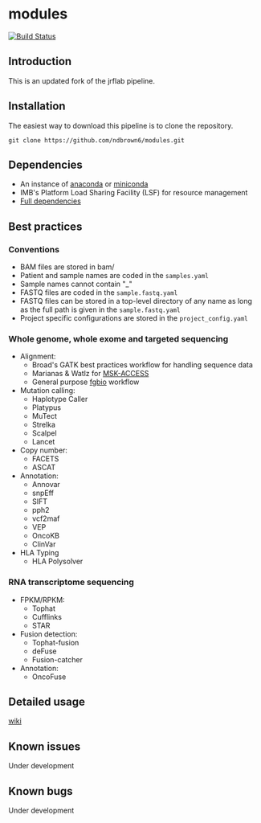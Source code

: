 # modules
[![Build Status](https://travis-ci.org/cBioPortal/cbioportal.svg?branch=master)](https://travis-ci.org/jrflab/modules)

## Introduction
This is an updated fork of the jrflab pipeline.

## Installation
The easiest way to download this pipeline is to clone the repository.

```
git clone https://github.com/ndbrown6/modules.git
```

## Dependencies
- An instance of [anaconda](https://www.anaconda.com) or [miniconda](https://conda.io/en/latest/miniconda.html)
- IMB's Platform Load Sharing Facility (LSF) for resource management
- [Full dependencies](https://github.com/ndbrown6/modules/blob/master/conda_env/jrflab_modules_env.txt)

## Best practices
	
### Conventions
- BAM files are stored in bam/
- Patient and sample names are coded in the `samples.yaml`
- Sample names cannot contain "_"
- FASTQ files are coded in the `sample.fastq.yaml`
- FASTQ files can be stored in a top-level directory of any name as long as the full path is given in the `sample.fastq.yaml`
- Project specific configurations are stored in the `project_config.yaml`

### Whole genome, whole exome and targeted sequencing
- Alignment:
	* Broad's GATK best practices workflow for handling sequence data
	* Marianas & Watlz for [MSK-ACCESS](https://github.com/msk-access)
	* General purpose [fgbio](https://github.com/fulcrumgenomics/fgbio) workflow
- Mutation calling:
	* Haplotype Caller
	* Platypus
	* MuTect
	* Strelka
	* Scalpel
	* Lancet
- Copy number:
	* FACETS
	* ASCAT
- Annotation:
	* Annovar
	* snpEff
	* SIFT
	* pph2
	* vcf2maf
	* VEP
	* OncoKB
	* ClinVar
- HLA Typing
	* HLA Polysolver

### RNA transcriptome sequencing
- FPKM/RPKM:
	* Tophat
	* Cufflinks
	* STAR
- Fusion detection:
	* Tophat-fusion
	* deFuse
	* Fusion-catcher
- Annotation:
	* OncoFuse


## Detailed usage
[wiki](https://github.com/ndbrown6/modules/wiki)

## Known issues
Under development

## Known bugs
Under development
